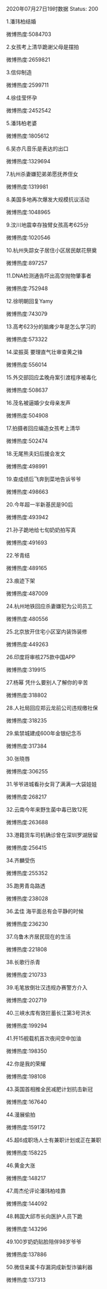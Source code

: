 2020年07月27日19时数据
Status: 200

1.潘玮柏结婚

微博热度:5084703

2.女孩考上清华跪谢父母是摆拍

微博热度:2659821

3.信仰制造

微博热度:2599711

4.徐佳莹怀孕

微博热度:2452542

5.潘玮柏老婆

微博热度:1805612

6.吴亦凡音乐是表达的出口

微博热度:1329694

7.杭州杀妻嫌犯弟弟愿抚养侄女

微博热度:1319981

8.美国多地再次爆发大规模抗议活动

微博热度:1048965

9.汶川地震幸存独臂女孩高考625分

微博热度:1020546

10.杭州失踪女子居住小区居民献花祭奠

微博热度:897257

11.DNA检测通告吓出高空抛物肇事者

微博热度:752948

12.徐明朝回复Yamy

微博热度:743079

13.高考623分的脑瘫少年是怎么学习的

微博热度:573322

14.梁振英 要理直气壮审查黄之锋

微博热度:556014

15.外交部回应孟晚舟案引渡程序被毒化

微博热度:508637

16.茂名被逼婚少女母亲发声

微博热度:504908

17.拍摄者回应编造女孩考上清华

微博热度:502474

18.无尾熊夫妇后援会发文

微博热度:498991

19.查成绩后飞奔到菜地告诉爷爷

微博热度:498663

20.今年超一半新基民是90后

微博热度:493942

21.孙子跪地给七旬奶奶拍写真

微博热度:491693

22.爷青结

微博热度:489165

23.痕迹下架

微博热度:487009

24.杭州地铁回应杀妻嫌犯为公司员工

微博热度:480556

25.北京放开住宅小区室内装饰装修

微博热度:449263

26.印度将审核275款中国APP

微博热度:319915

27.杨幂 凭什么要别人了解你的辛苦

微博热度:318802

28.人社局回应郑云龙前公司违规缴社保

微博热度:318235

29.紫禁城建成600年金银纪念币

微博热度:317384

30.张晓唇

微博热度:306255

31.爷爷进城看孙女背了满满一大袋娃娃

微博热度:268217

32.云南今年来野生菌中毒已致12死

微博热度:263688

33.港籍货车司机确诊曾在深圳罗湖居留

微博热度:256415

34.齐麟受伤

微博热度:255352

35.跑男青岛路透

微博热度:238028

36.孟佳 海平面总有会平静的时候

微博热度:236230

37.乌鲁木齐居民现在的生活

微博热度:221808

38.长歌行杀青

微博热度:210733

39.毛笔放倒壮汉违规办赛警方介入

微博热度:202719

40.三峡水库有效拦蓄长江第3号洪水

微博热度:199294

41.歼15舰载机首次夜间空中加油

微博热度:198350

42.你是我的荣耀

微博热度:198108

43.英国首相推全民减肥计划抗击新冠

微博热度:167640

44.漫展偷拍

微博热度:159172

45.超6成职场人士有兼职计划或正在兼职

微博热度:158225

46.黄金大涨

微博热度:148217

47.周杰伦评论潘玮柏哇靠

微博热度:144092

48.韩国大邱市长向医护人员下跪

微博热度:143296

49.100岁奶奶贴脸陪伴98岁爷爷

微博热度:137886

50.微信亲属卡存漏洞成新型诈骗利器

微博热度:137313

